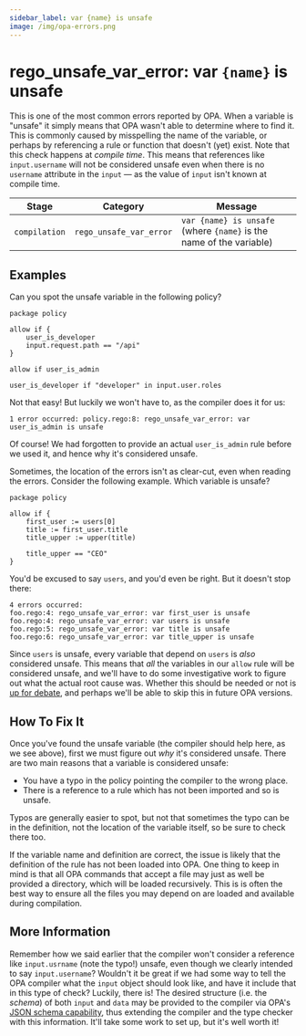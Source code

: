 ```yaml
---
sidebar_label: var {name} is unsafe
image: /img/opa-errors.png
---
```


# rego_unsafe_var_error: var `{name}` is unsafe

This is one of the most common errors reported by OPA. When a variable is "unsafe" it simply means that OPA wasn't able
to determine where to find it. This is commonly caused by misspelling the name of the variable, or perhaps by
referencing a rule or function that doesn't (yet) exist. Note that this check happens at _compile time_. This means that
references like `input.username` will not be considered unsafe even when there is no `username` attribute in the `input`
— as the value of `input` isn't known at compile time.

| Stage         | Category                | Message                                                             |
| ------------- | ----------------------- | ------------------------------------------------------------------- |
| `compilation` | `rego_unsafe_var_error` | `var {name} is unsafe` (where `{name}` is the name of the variable) |

## Examples

Can you spot the unsafe variable in the following policy?

```rego
package policy

allow if {
    user_is_developer
    input.request.path == "/api"
}

allow if user_is_admin

user_is_developer if "developer" in input.user.roles
```

Not that easy! But luckily we won't have to, as the compiler does it for us:

```shell
1 error occurred: policy.rego:8: rego_unsafe_var_error: var user_is_admin is unsafe
```

Of course! We had forgotten to provide an actual `user_is_admin` rule before we used it, and hence why it's
considered unsafe.

Sometimes, the location of the errors isn't as clear-cut, even when reading the errors.
Consider the following example. Which variable is unsafe?

```rego
package policy

allow if {
    first_user := users[0]
    title := first_user.title
    title_upper := upper(title)

    title_upper == "CEO"
}
```

You'd be excused to say `users`, and you'd even be right. But it doesn't stop there:

```shell
4 errors occurred:
foo.rego:4: rego_unsafe_var_error: var first_user is unsafe
foo.rego:4: rego_unsafe_var_error: var users is unsafe
foo.rego:5: rego_unsafe_var_error: var title is unsafe
foo.rego:6: rego_unsafe_var_error: var title_upper is unsafe
```

Since `users` is unsafe, every variable that depend on `users` is _also_ considered unsafe. This means that _all_ the
variables in our `allow` rule will be considered unsafe, and we'll have to do some investigative work to figure out
what the actual root cause was. Whether this should be needed or not is
[up for debate](https://github.com/open-policy-agent/opa/issues/6393), and perhaps we'll be able to skip this in future
OPA versions.

## How To Fix It

Once you've found the unsafe variable (the compiler should help here, as we see
above), first we must figure out _why_ it's considered unsafe. There are two
main reasons that a variable is considered unsafe:

- You have a typo in the policy pointing the compiler to the wrong place.
- There is a reference to a rule which has not been imported and so is unsafe.

Typos are generally easier to spot, but not that sometimes the typo can be in
the definition, not the location of the variable itself, so be sure to check
there too.

If the variable name and definition are correct, the issue is likely that the
definition of the rule has not been loaded into OPA. One thing to keep in mind
is that all OPA commands that accept a file may just as well be provided a
directory, which will be loaded recursively. This is is often the best way to
ensure all the files you may depend on are loaded and available during
compilation.

## More Information

Remember how we said earlier that the compiler won't consider a reference like `input.usrname` (note the typo!)
unsafe, even though we clearly intended to say `input.username`? Wouldn't it be great if we had some way to tell the
OPA compiler what the `input` object should look like, and have it include that in this type of check? Luckily, there
is! The desired structure (i.e. the _schema_) of both `input` and `data` may be provided to the compiler via OPA's
[JSON schema capability](https://www.openpolicyagent.org/docs/policy-language/#schema), thus extending the
compiler and the type checker with this information. It'll take some work to set up, but it's well worth it!
